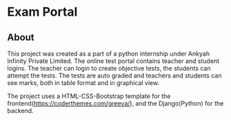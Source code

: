 # Exam Portal

## About
This project was created as a part of a python internship under Ankyah Infinity Private Limited.
The online test portal contains teacher and student logins. The teacher can login to create objective tests, the students can attempt the tests. The tests are auto graded and teachers and students can see marks, both in table format and in graphical view.

The project uses a HTML-CSS-Bootstrap template for the frontend(https://coderthemes.com/greeva/), and the Django(Python) for the backend.
